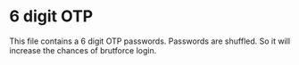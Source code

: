 # 6 digit OTP

This file contains a 6 digit OTP passwords. Passwords are shuffled. So it will increase the chances of brutforce login. 
